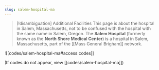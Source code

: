 ```yaml
---
slug: salem-hospital-ma
---
```


> [!disambiguation] Additional Facilities
> This page is about the hospital in Salem, Massachusetts,
> not to be confused with the hospital with the same name in Salem, Oregon.
The **Salem Hospital** (formerly known as the **North Shore Medical Center**) is a hospital in Salem, Massachusetts, part of the [[Mass General Brigham]] network.

![[codes/salem-hospital-ma#access codes]]

(If codes do not appear, view [[codes/salem-hospital-ma]])